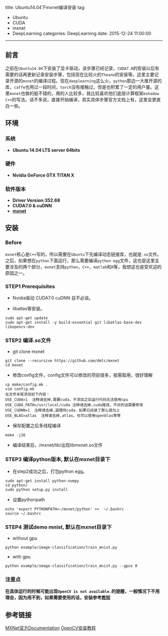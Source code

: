 title: Ubuntu14.04下mxnet编译安装
tag: 
- Ubuntu
- CUDA
- mxnet
- DeepLearning
categories: DeepLearning
date: 2015-12-24 11:00:00
---

前言
---
之前在`Ubuntu14.04`下安装了显卡驱动，该步骤已经记录，`CUDA7.0`的安装以后有需要的话再更新记录安装步骤，包括现在比较火的`Theano`的安装等。这里主要记录开源的`mxnet`的编译过程。现在`deeplearning`这么火，`python`那边一大推开源的库，`caffe`也用过一段时间，`torch`没有接触过，但是也积累了一定的用户量。这里`mxnet`也做的挺不错的，用的人比较多，我比较喜欢他们底层计算框架`mshadow C++`的写法。话不多说，直接开始编译，其实具体步骤官方文档上有，这里会更直白一些。
<!-- more -->

环境
---
### 系统
- **Ubuntu 14.04 LTS server 64bits**

### 硬件
- **Nvidia GeForce GTX TITAN X**

### 软件版本
- **Driver Version:352.68**
- **CUDA7.0 & cuDNN**
- **[mxnet](https://github.com/dmlc/mxnet)**

安装
---
### Before
`mxnet`核心是`C++`写的，所以需要在`Ubuntu`下先编译动态链接库，也就是`.so`文件。之后，如果想在`python`下面运行，那么需要编译`python egg`文件，这也是这里主要涉及的两个部分，`mxnet`支持`python`，`C++`，`matlab`和`R`等，我想这也是受欢迎的原因之一。

### STEP1 Prerequisites
- Nvidia驱动 CUDA7.0 cuDNN 自不必说。

- libatlas等安装。
```
sudo apt-get update
sudo apt-get install -y build-essential git libatlas-base-dev libopencv-dev
```

### STEP2 编译.so文件
- git clone mxnet
```
git clone --recursive https://github.com/dmlc/mxnet
cd mxnet
```

- 修改config文件，config文件可以修改的项目很多，按需取用，很好理解
```
cp make/config.mk .
vim config.mk
在文件末尾添加如下内容：
USE_CUDA=1  注释请去掉,需要cuda，不添加之后运行代码无法使用cpu
USE_CUDA_PATH=/usr/local/cuda 注释请去掉,cuda路径，不对的话需要修改
USE_CUDNN=1  注释请去掉,道理同cuda，如果已经装了那么就勾上
USE_BLAS=atlas  注释请去掉,atlas，也可以使用openblas等等
```

- 保存配置之后多线程编译
```
make -j16 
```

- 编译结束后，/mxnet/lib/出现libmxnet.so文件

### STEP3 编译python版本, 默认在mxnet目录下
- 在step2成功之后，打包python egg。
```
sudo apt-get install python-numpy
cd python/
sudo python setup.py install
```

- 设置pythonpath
```
echo 'export PYTHONPATH=~/mxnet/python' >>  ~/.bashrc
source ~/.bashrc
```

### STEP4 测试demo mnist, 默认在mxnet目录下
- without gpu
```
python example/image-classification/train_mnist.py
```

- with gpu
```
python example/image-classification/train_mnist.py --gpus 0
```

### 注意点
**在具体运行的时候可能出现`OpenCV is not available.`的提醒，一般情况下不用理会，因为用不到，如果需要使用的话，安装参考[教程](https://github.com/bearpaw/Install-OpenCV)**

参考链接
---
[MXNet官方Documentation](http://mxnet.readthedocs.org/en/latest/)
[OpenCV安装教程](https://github.com/bearpaw/Install-OpenCV)
